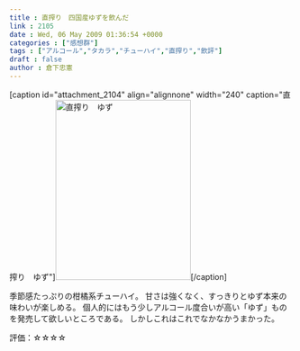 ```yaml
---
title : 直搾り　四国産ゆずを飲んだ
link : 2105
date : Wed, 06 May 2009 01:36:54 +0000
categories : ["感想群"]
tags : ["アルコール","タカラ","チューハイ","直搾り","飲評"]
draft : false
author : 倉下忠憲
---
```


[caption id="attachment_2104" align="alignnone" width="240" caption="直搾り　ゆず"]<img src="https://rashita.net/blog/wp-content/uploads/2009/05/090505_14390001.jpg" alt="直搾り　ゆず" title="直搾り　ゆず" width="240" height="320" class="size-full wp-image-2104" />[/caption]

季節感たっぷりの柑橘系チューハイ。
甘さは強くなく、すっきりとゆず本来の味わいが楽しめる。
個人的にはもう少しアルコール度合いが高い「ゆず」ものを発売して欲しいところである。
しかしこれはこれでなかなかうまかった。

評価：☆☆☆☆